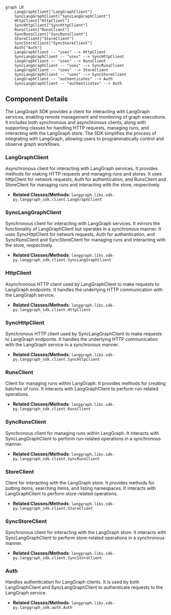 ```mermaid
graph LR
    LangGraphClient["LangGraphClient"]
    SyncLangGraphClient["SyncLangGraphClient"]
    HttpClient["HttpClient"]
    SyncHttpClient["SyncHttpClient"]
    RunsClient["RunsClient"]
    SyncRunsClient["SyncRunsClient"]
    StoreClient["StoreClient"]
    SyncStoreClient["SyncStoreClient"]
    Auth["Auth"]
    LangGraphClient -- "uses" --> HttpClient
    SyncLangGraphClient -- "uses" --> SyncHttpClient
    LangGraphClient -- "uses" --> RunsClient
    SyncLangGraphClient -- "uses" --> SyncRunsClient
    LangGraphClient -- "uses" --> StoreClient
    SyncLangGraphClient -- "uses" --> SyncStoreClient
    LangGraphClient -- "authenticates" --> Auth
    SyncLangGraphClient -- "authenticates" --> Auth
```

## Component Details

The LangGraph SDK provides a client for interacting with LangGraph services, enabling remote management and monitoring of graph executions. It includes both synchronous and asynchronous clients, along with supporting classes for handling HTTP requests, managing runs, and interacting with the LangGraph store. The SDK simplifies the process of integrating with LangGraph, allowing users to programmatically control and observe graph workflows.

### LangGraphClient
Asynchronous client for interacting with LangGraph services. It provides methods for making HTTP requests and managing runs and stores. It uses HttpClient for network requests, Auth for authentication, and RunsClient and StoreClient for managing runs and interacting with the store, respectively.
- **Related Classes/Methods**: `langgraph.libs.sdk-py.langgraph_sdk.client.LangGraphClient`

### SyncLangGraphClient
Synchronous client for interacting with LangGraph services. It mirrors the functionality of LangGraphClient but operates in a synchronous manner. It uses SyncHttpClient for network requests, Auth for authentication, and SyncRunsClient and SyncStoreClient for managing runs and interacting with the store, respectively.
- **Related Classes/Methods**: `langgraph.libs.sdk-py.langgraph_sdk.client.SyncLangGraphClient`

### HttpClient
Asynchronous HTTP client used by LangGraphClient to make requests to LangGraph endpoints. It handles the underlying HTTP communication with the LangGraph service.
- **Related Classes/Methods**: `langgraph.libs.sdk-py.langgraph_sdk.client.HttpClient`

### SyncHttpClient
Synchronous HTTP client used by SyncLangGraphClient to make requests to LangGraph endpoints. It handles the underlying HTTP communication with the LangGraph service in a synchronous manner.
- **Related Classes/Methods**: `langgraph.libs.sdk-py.langgraph_sdk.client.SyncHttpClient`

### RunsClient
Client for managing runs within LangGraph. It provides methods for creating batches of runs. It interacts with LangGraphClient to perform run-related operations.
- **Related Classes/Methods**: `langgraph.libs.sdk-py.langgraph_sdk.client.RunsClient`

### SyncRunsClient
Synchronous client for managing runs within LangGraph. It interacts with SyncLangGraphClient to perform run-related operations in a synchronous manner.
- **Related Classes/Methods**: `langgraph.libs.sdk-py.langgraph_sdk.client.SyncRunsClient`

### StoreClient
Client for interacting with the LangGraph store. It provides methods for putting items, searching items, and listing namespaces. It interacts with LangGraphClient to perform store-related operations.
- **Related Classes/Methods**: `langgraph.libs.sdk-py.langgraph_sdk.client.StoreClient`

### SyncStoreClient
Synchronous client for interacting with the LangGraph store. It interacts with SyncLangGraphClient to perform store-related operations in a synchronous manner.
- **Related Classes/Methods**: `langgraph.libs.sdk-py.langgraph_sdk.client.SyncStoreClient`

### Auth
Handles authentication for LangGraph clients. It is used by both LangGraphClient and SyncLangGraphClient to authenticate requests to the LangGraph service.
- **Related Classes/Methods**: `langgraph.libs.sdk-py.langgraph_sdk.auth.Auth`
